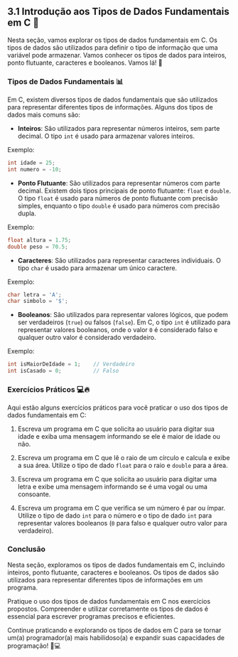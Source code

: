 ## 3.1 Introdução aos Tipos de Dados Fundamentais em C 🌟

Nesta seção, vamos explorar os tipos de dados fundamentais em C. Os tipos de dados são utilizados para definir o tipo de informação que uma variável pode armazenar. Vamos conhecer os tipos de dados para inteiros, ponto flutuante, caracteres e booleanos. Vamos lá! 🚀

### Tipos de Dados Fundamentais 📊

Em C, existem diversos tipos de dados fundamentais que são utilizados para representar diferentes tipos de informações. Alguns dos tipos de dados mais comuns são:

- **Inteiros**: São utilizados para representar números inteiros, sem parte decimal. O tipo `int` é usado para armazenar valores inteiros.

Exemplo:
```c
int idade = 25;
int numero = -10;
```

- **Ponto Flutuante**: São utilizados para representar números com parte decimal. Existem dois tipos principais de ponto flutuante: `float` e `double`. O tipo `float` é usado para números de ponto flutuante com precisão simples, enquanto o tipo `double` é usado para números com precisão dupla.

Exemplo:
```c
float altura = 1.75;
double peso = 70.5;
```

- **Caracteres**: São utilizados para representar caracteres individuais. O tipo `char` é usado para armazenar um único caractere.

Exemplo:
```c
char letra = 'A';
char simbolo = '$';
```

- **Booleanos**: São utilizados para representar valores lógicos, que podem ser verdadeiros (`true`) ou falsos (`false`). Em C, o tipo `int` é utilizado para representar valores booleanos, onde o valor `0` é considerado falso e qualquer outro valor é considerado verdadeiro.

Exemplo:
```c
int isMaiorDeIdade = 1;    // Verdadeiro
int isCasado = 0;          // Falso
```

### Exercícios Práticos 💻🔥

Aqui estão alguns exercícios práticos para você praticar o uso dos tipos de dados fundamentais em C:

1. Escreva um programa em C que solicita ao usuário para digitar sua idade e exiba uma mensagem informando se ele é maior de idade ou não.

2. Escreva um programa em C que lê o raio de um círculo e calcula e exibe a sua área. Utilize o tipo de dado `float` para o raio e `double` para a área.

3. Escreva um programa em C que solicita ao usuário para digitar uma letra e exibe uma mensagem informando se é uma vogal ou uma consoante.

4. Escreva um programa em C que verifica se um número é par ou ímpar. Utilize o tipo de dado `int` para o número e o tipo de dado `int` para representar valores booleanos (`0` para falso e qualquer outro valor para verdadeiro).

### Conclusão

Nesta seção, exploramos os tipos de dados fundamentais em C, incluindo inteiros, ponto flutuante, caracteres e booleanos. Os tipos de dados são utilizados para representar diferentes tipos de informações em um programa.

Pratique o uso dos tipos de dados fundamentais em C nos exercícios propostos. Compreender e utilizar corretamente os tipos de dados é essencial para escrever programas precisos e eficientes.

Continue praticando e explorando os tipos de dados em C para se tornar um(a) programador(a) mais habilidoso(a) e expandir suas capacidades de programação! 💪💻